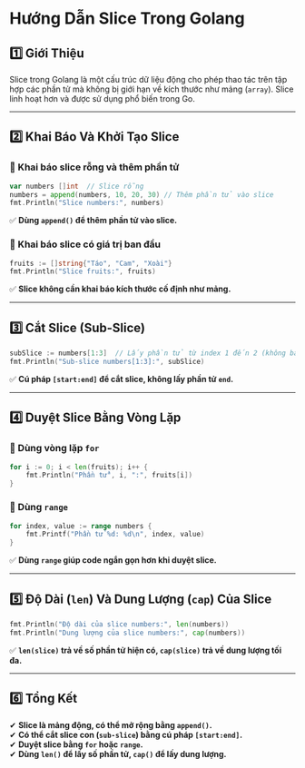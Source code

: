 # Hướng Dẫn Slice Trong Golang

## 1️⃣ Giới Thiệu
Slice trong Golang là một cấu trúc dữ liệu động cho phép thao tác trên tập hợp các phần tử mà không bị giới hạn về kích thước như mảng (`array`). Slice linh hoạt hơn và được sử dụng phổ biến trong Go.

---
## 2️⃣ Khai Báo Và Khởi Tạo Slice
### 🔹 Khai báo slice rỗng và thêm phần tử
```go
var numbers []int  // Slice rỗng
numbers = append(numbers, 10, 20, 30) // Thêm phần tử vào slice
fmt.Println("Slice numbers:", numbers)
```
✅ **Dùng `append()` để thêm phần tử vào slice.**

### 🔹 Khai báo slice có giá trị ban đầu
```go
fruits := []string{"Táo", "Cam", "Xoài"}
fmt.Println("Slice fruits:", fruits)
```
✅ **Slice không cần khai báo kích thước cố định như mảng.**

---
## 3️⃣ Cắt Slice (Sub-Slice)
```go
subSlice := numbers[1:3]  // Lấy phần tử từ index 1 đến 2 (không bao gồm index 3)
fmt.Println("Sub-slice numbers[1:3]:", subSlice)
```
✅ **Cú pháp `[start:end]` để cắt slice, không lấy phần tử `end`.**

---
## 4️⃣ Duyệt Slice Bằng Vòng Lặp
### 🔹 Dùng vòng lặp `for`
```go
for i := 0; i < len(fruits); i++ {
    fmt.Println("Phần tử", i, ":", fruits[i])
}
```

### 🔹 Dùng `range`
```go
for index, value := range numbers {
    fmt.Printf("Phần tử %d: %d\n", index, value)
}
```
✅ **Dùng `range` giúp code ngắn gọn hơn khi duyệt slice.**

---
## 5️⃣ Độ Dài (`len`) Và Dung Lượng (`cap`) Của Slice
```go
fmt.Println("Độ dài của slice numbers:", len(numbers))
fmt.Println("Dung lượng của slice numbers:", cap(numbers))
```
✅ **`len(slice)` trả về số phần tử hiện có, `cap(slice)` trả về dung lượng tối đa.**

---
## 6️⃣ Tổng Kết
✔ **Slice là mảng động, có thể mở rộng bằng `append()`.**  
✔ **Có thể cắt slice con (`sub-slice`) bằng cú pháp `[start:end]`.**  
✔ **Duyệt slice bằng `for` hoặc `range`.**  
✔ **Dùng `len()` để lấy số phần tử, `cap()` để lấy dung lượng.**  
